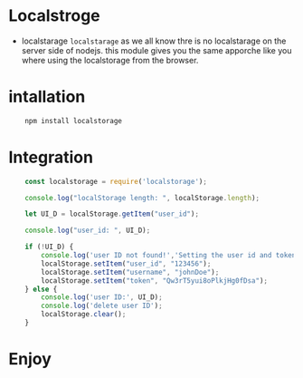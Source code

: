 # Localstroge

* localstarage 
`localstarage` as we all know thre is no localstarage on the server side of nodejs.
this module gives you the same apporche like you where using the localstorage from the browser.

# intallation

```bash
    npm install localstorage
```

# Integration
```javascript
    const localstorage = require('localstorage');

    console.log("localStorage length: ", localStorage.length);

    let UI_D = localStorage.getItem("user_id");

    console.log("user_id: ", UI_D);

    if (!UI_D) {
        console.log('user ID not found!','Setting the user id and token...');
        localStorage.setItem("user_id", "123456");
        localStorage.setItem("username", "johnDoe");
        localStorage.setItem("token", "Qw3rT5yui8oPlkjHg0fDsa");
    } else {
        console.log('user ID:', UI_D);
        console.log('delete user ID');
        localStorage.clear();
    }
```

# Enjoy